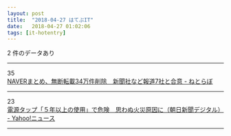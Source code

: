 ```yaml
---
layout: post
title:  "2018-04-27 はてぶIT"
date:   2018-04-27 01:02:06
tags: [it-hotentry]
---
```

2 件のデータあり

<hr><div class="row">
<div class="col-1"><span class="badge badge-pill badge-success h2">35</span></div>
<div class="col-11"><a href='http://nlab.itmedia.co.jp/nl/articles/1804/26/news111.html' target='_blank'>NAVERまとめ、無断転載34万件削除　新聞社など報道7社と合意 - ねとらぼ</a></div>
</div>
<hr>
<div class="row">
<div class="col-1"><span class="badge badge-pill badge-success h2">23</span></div>
<div class="col-11"><a href='https://headlines.yahoo.co.jp/hl?a=20180426-00000073-asahi-soci' target='_blank'>電源タップ「５年以上の使用」で危険　思わぬ火災原因に（朝日新聞デジタル） - Yahoo!ニュース</a></div>
</div>
<hr>
